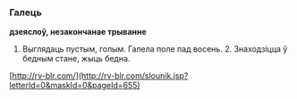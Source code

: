 ### Галець
**дзеяслоў, незакончанае трыванне**

1. Выглядаць пустым, голым. Галела поле пад восень. 2. Знаходзіцца ў бедным стане, жыць бедна.

<a rel="author">[http://rv-blr.com/](http://rv-blr.com/slounik.jsp?letterId=0&maskId=0&pageId=655)</a>

